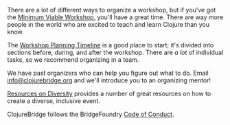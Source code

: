 There are a lot of different ways to organize a workshop, but if you've got the [Minimum Viable Workshop](/Minimum-Viable-Workshop.md), you'll have a great time. There are way more people in the world who are excited to teach and learn Clojure than you know.

The [Workshop Planning Timeline](Workshop-Planning-Timeline.md) is a good place to start; it's divided into sections before, during, and after the workshop. There are *a lot* of individual tasks, so we recommend organizing in a team.

We have past organizers who can help you figure out what to do. Email info@clojurebridge.org and we'll introduce you to an organizing mentor!

[Resources on Diversity](Resources-on-Diversity.md) provides a number of great resources on how to create a diverse, inclusive event.

ClojureBridge follows the BridgeFoundry [Code of
Conduct](http://bridgefoundry.org/code-of-conduct/).
